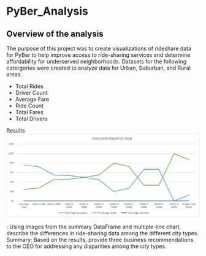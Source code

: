 # PyBer_Analysis
## Overview of the analysis
The purpose of this project was to create visualizations of rideshare data for PyBer to help improve access to ride-sharing services and determine affordability for underserved neighborhoods. Datasets for the following catergories were created to analyze data for Urban, Suburban, and Rural areas.
  * Total Rides
  * Driver Count
  * Average Fare
  * Ride Count
  * Total Fares
  * Total Drivers


Results
![pic1](https://github.com/Klubbers0/Kickstarter-analysis/blob/main/resources/Outcomes%20Based%20on%20Goal.png)




: Using images from the summary DataFrame and multiple-line chart, describe the differences in ride-sharing data among the different city types.
Summary: Based on the results, provide three business recommendations to the CEO for addressing any disparities among the city types.
